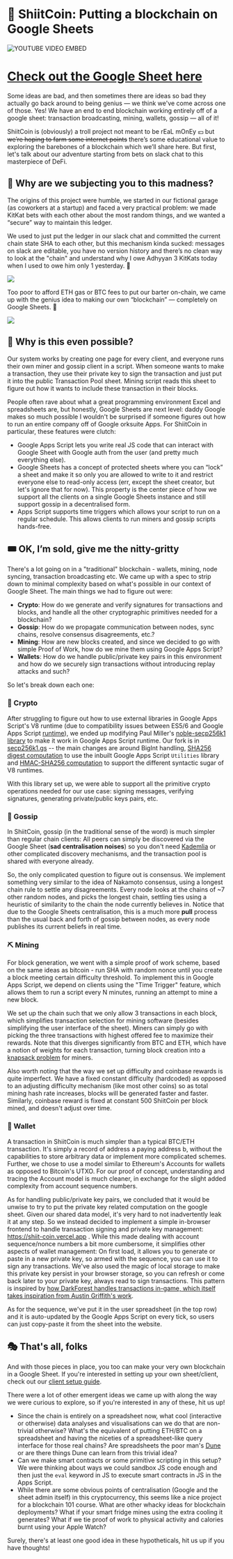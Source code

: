 # 💩 ShiitCoin: Putting a blockchain on Google Sheets

![YOUTUBE VIDEO EMBED](TBD)

# [Check out the Google Sheet here](https://docs.google.com/spreadsheets/d/1iilTYMgNZvOwXSnKA4ebKzSee4eWY7i3LJ9FObhlmKk/edit?usp=sharing)

Some ideas are bad, and then sometimes there are ideas so bad they actually go back around to being genius — we think we've come across one of those. Yes! We have an end to end blockchain working entirely off of a google sheet: transaction broadcasting, mining, wallets, gossip — all of it!

ShiitCoin is (obviously) a troll project not meant to be rEaL mOnEy 💴 but <strike>we’re hoping to farm some internet points</strike> there’s some educational value to exploring the barebones of a blockchain which we’ll share here. But first, let's talk about our adventure starting from bets on slack chat to this masterpiece of DeFi.

## 👻 Why are we subjecting you to this madness?

The origins of this project were humble, we started in our fictional garage (as coworkers at a startup) and faced a very practical problem: we made KitKat bets with each other about the most random things, and we wanted a “secure” way to maintain this ledger.

We used to just put the ledger in our slack chat and committed the current chain state SHA to each other, but this mechanism kinda sucked: messages on slack are editable, you have no version history and there’s no clean way to look at the "chain" and understand why I owe Adhyyan 3 KitKats today when I used to owe him only 1 yesterday. 🤔

![](https://firebasestorage.googleapis.com/v0/b/firescript-577a2.appspot.com/o/imgs%2Fapp%2Fdustnib%2FARCz_M0l3P.png?alt=media&token=3b231a29-733b-4e2f-91ff-1974d22babd4)

Too poor to afford ETH gas or BTC fees to put our barter on-chain, we came up with the genius idea to making our own “blockchain” — completely on Google Sheets. 🙈

![](https://firebasestorage.googleapis.com/v0/b/firescript-577a2.appspot.com/o/imgs%2Fapp%2Fdustnib%2FUBKBkzS_SD.png?alt=media&token=db1d8c35-fad3-4f6e-9821-e9e52c9d34ef)

## 👾 Why is this even possible?

Our system works by creating one page for every client, and everyone runs their own miner and gossip client in a script. When someone wants to make a transaction, they use their private key to sign the transaction and just put it into the public Transaction Pool sheet. Mining script reads this sheet to figure out how it wants to include these transaction in their blocks.

People often rave about what a great programming environment Excel and spreadsheets are, but honestly, Google Sheets are next level: daddy Google makes so much possible I wouldn't be surprised if someone figures out how to run an entire company off of Google orksuite Apps. For ShiitCoin in particular, these features were clutch:

- Google Apps Script lets you write real JS code that can interact with Google Sheet with Google auth from the user (and pretty much everything else).
- Google Sheets has a concept of protected sheets where you can “lock” a sheet and make it so only you are allowed to write to it and restrict everyone else to read-only access (err, except the sheet creator, but let's ignore that for now). This property is the center piece of how we support all the clients on a single Google Sheets instance and still support gossip in a decentralised form.
- Apps Script supports time triggers which allows your script to run on a regular schedule. This allows clients to run miners and gossip scripts hands-free.

## 🎟 OK, I’m sold, give me the nitty-gritty

There's a lot going on in a "traditional" blockchain - wallets, mining, node syncing, transaction broadcasting etc. We came up with a spec to strip down to minimal complexity based on what's possible in our context of Google Sheet. The main things we had to figure out were:

- **Crypto**: How do we generate and verify signatures for transactions and blocks, and handle all the other cryptographic primitives needed for a blockchain?
- **Gossip**: How do we propagate communication between nodes, sync chains, resolve consensus disagreements, etc.?
- **Mining**: How are new blocks created, and since we decided to go with simple Proof of Work, how do we mine them using Google Apps Script?
- **Wallets**: How do we handle public/private key pairs in this environment and how do we securely sign transactions without introducing replay attacks and such?

So let's break down each one:

### 🔐 Crypto

After struggling to figure out how to use external libraries in Google Apps Script's V8 runtime (due to compatibility issues between ES5/6 and Google Apps Script [runtime](https://developers.google.com/apps-script/guides/v8-runtime)), we ended up modifying Paul Miller's [noble-secp256k1 library](https://github.com/paulmillr/noble-secp256k1) to make it work in Google Apps Script runtime. Our fork is in [secp256k1.gs](https://github.com/nalinbhardwaj/shiit-coin/blob/main/sheet/secp256k1.gs) -- the main changes are around BigInt handling, [SHA256 digest computation](https://github.com/nalinbhardwaj/shiit-coin/blob/main/sheet/secp256k1.gs#L858) to use the inbuilt Google Apps Script `Utilities` library and [HMAC-SHA256 computation](https://github.com/nalinbhardwaj/shiit-coin/blob/main/sheet/secp256k1.gs#L593) to support the different syntactic sugar of V8 runtimes.

With this library set up, we were able to support all the primitive crypto operations needed for our use case: signing messages, verifying signatures, generating private/public keys pairs, etc.

### 💬 Gossip

In ShiitCoin, gossip (in the traditional sense of the word) is much simpler than regular chain clients: All peers can simply be discovered via the Google Sheet (__sad centralisation noises__) so you don't need [Kademlia](https://en.wikipedia.org/wiki/Kademlia) or other complicated discovery mechanisms, and the transaction pool is shared with everyone already.

So, the only complicated question to figure out is consensus. We implement something very similar to the idea of Nakamoto consensus, using a longest chain rule to settle any disagreements. Every node looks at the chains of \~7 other random nodes, and picks the longest chain, settling ties using a heuristic of similarity to the chain the node currently believes in. Notice that due to the Google Sheets centralisation, this is a much more __pull__ process than the usual back and forth of gossip between nodes, as every node publishes its current beliefs in real time.

### ⛏ Mining

For block generation, we went with a simple proof of work scheme, based on the same ideas as bitcoin - run SHA with random nonce until you create a block meeting certain difficulty threshold. To implement this in Google Apps Script, we depend on clients using the "Time Trigger" feature, which allows them to run a script every N minutes, running an attempt to mine a new block.

We set up the chain such that we only allow 3 transactions in each block, which simplifies transaction selection for mining software (besides simplifying the user interface of the sheet). Miners can simply go with picking the three transactions with highest offered fee to maximize their rewards. Note that this diverges significantly from BTC and ETH, which have a notion of weights for each transaction, turning block creation into a [knapsack problem](https://en.wikipedia.org/wiki/Knapsack_problem) for miners.

Also worth noting that the way we set up difficulty and coinbase rewards is quite imperfect. We have a fixed constant difficulty (hardcoded) as opposed to an adjusting difficulty mechanism (like most other coins) so as total mining hash rate increases, blocks will be generated faster and faster. Similarly, coinbase reward is fixed at constant 500 ShiitCoin per block mined, and doesn't adjust over time.

### 🏦 Wallet

A transaction in ShiitCoin is much simpler than a typical BTC/ETH transaction. It's simply a record of address a paying address b, without the capabilities to store arbitrary data or implement more complicated schemes. Further, we chose to use a model similar to Ethereum's Accounts for wallets as opposed to Bitcoin's UTXO. For our proof of concept, understanding and tracing the Account model is much cleaner, in exchange for the slight added complexity from account sequence numbers.

As for handling public/private key pairs, we concluded that it would be unwise to try to put the private key related computation on the google sheet. Given our shared data model, it's very hard to not inadvertently leak it at any step. So we instead decided to implement a simple in-browser frontend to handle transaction signing and private key management: https://shiit-coin.vercel.app . While this made dealing with account sequence/nonce numbers a bit more cumbersome, it simplifies other aspects of wallet management: On first load, it allows you to generate or paste in a new private key, so armed with the sequence, you can use it to sign any transactions. We've also used the magic of local storage to make this private key persist in your browser storage, so you can refresh or come back later to your private key, always read to sign transactions. This pattern is inspired by [how DarkForest handles transactions in-game, which  itself takes inspiration from Austin Griffith's work](https://twitter.com/gubsheep/status/1441448775873007620).

As for the sequence, we've put it in the user spreadsheet (in the top row) and it is auto-updated by the Google Apps Script on every tick, so users can just copy-paste it from the sheet into the website.

## 🎭 That's all, folks

And with those pieces in place, you too can make your very own blockchain in a Google Sheet. If you're interested in setting up your own sheet/client, check out our [client setup guide](./SETUP.md).

There were a lot of other emergent ideas we came up with along the way we were curious to explore, so if you're interested in any of these, hit us up!

- Since the chain is entirely on a spreadsheet now, what cool (interactive or otherwise) data analyses and visualisations can we do that are non-trivial otherwise? What's the equivalent of putting ETH/BTC on a spreadsheet and having the niceties of a spreadsheet-like query interface for those real chains? Are spreadsheets the poor man's [Dune](https://dune.xyz/home) or are there things Dune can learn from this trivial idea?
- Can we make smart contracts or some primitive scripting in this setup? We were thinking about ways we could sandbox JS code enough and then just the `eval` keyword in JS to execute smart contracts in JS in the Apps Script.
- While there are some obvious points of centralisation (Google and the sheet admin itself) in this cryptocurrency, this seems like a nice project for a blockchain 101 course. What are other whacky ideas for blockchain deployments? What if your smart fridge mines using the extra cooling it generates? What if we tie proof of work to physical activity and calories burnt using your Apple Watch?

Surely, there's at least one good idea in these hypotheticals, hit us up if you have thoughts!

